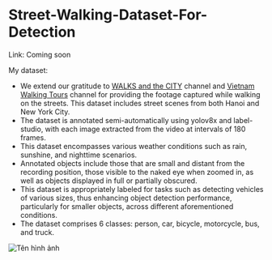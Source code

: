 # Street-Walking-Dataset-For-Detection

Link: Coming soon

My dataset:
- We extend our gratitude to [WALKS and the CITY](https://www.youtube.com/@WALKS_and_the_CITY) channel and [Vietnam Walking Tours](https://www.youtube.com/@vietnam4kwalking) channel for providing the footage captured while walking on the streets. This dataset includes street scenes from both Hanoi and New York City.
- The dataset is annotated semi-automatically using yolov8x and label-studio, with each image extracted from the video at intervals of 180 frames.
- This dataset encompasses various weather conditions such as rain, sunshine, and nighttime scenarios.
- Annotated objects include those that are small and distant from the recording position, those visible to the naked eye when zoomed in, as well as objects displayed in full or partially obscured.
- This dataset is appropriately labeled for tasks such as detecting vehicles of various sizes, thus enhancing object detection performance, particularly for smaller objects, across different aforementioned conditions.
- The dataset comprises 6 classes: person, car, bicycle, motorcycle, bus, and truck.

![Tên hình ảnh](images/image_1.jpg)
